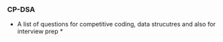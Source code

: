 ### CP-DSA

* A list of questions for competitive coding, data strucutres and also for interview prep *